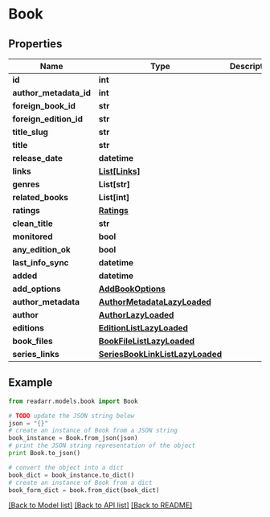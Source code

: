 # Book


## Properties
Name | Type | Description | Notes
------------ | ------------- | ------------- | -------------
**id** | **int** |  | [optional] 
**author_metadata_id** | **int** |  | [optional] 
**foreign_book_id** | **str** |  | [optional] 
**foreign_edition_id** | **str** |  | [optional] 
**title_slug** | **str** |  | [optional] 
**title** | **str** |  | [optional] 
**release_date** | **datetime** |  | [optional] 
**links** | [**List[Links]**](Links.md) |  | [optional] 
**genres** | **List[str]** |  | [optional] 
**related_books** | **List[int]** |  | [optional] 
**ratings** | [**Ratings**](Ratings.md) |  | [optional] 
**clean_title** | **str** |  | [optional] 
**monitored** | **bool** |  | [optional] 
**any_edition_ok** | **bool** |  | [optional] 
**last_info_sync** | **datetime** |  | [optional] 
**added** | **datetime** |  | [optional] 
**add_options** | [**AddBookOptions**](AddBookOptions.md) |  | [optional] 
**author_metadata** | [**AuthorMetadataLazyLoaded**](AuthorMetadataLazyLoaded.md) |  | [optional] 
**author** | [**AuthorLazyLoaded**](AuthorLazyLoaded.md) |  | [optional] 
**editions** | [**EditionListLazyLoaded**](EditionListLazyLoaded.md) |  | [optional] 
**book_files** | [**BookFileListLazyLoaded**](BookFileListLazyLoaded.md) |  | [optional] 
**series_links** | [**SeriesBookLinkListLazyLoaded**](SeriesBookLinkListLazyLoaded.md) |  | [optional] 

## Example

```python
from readarr.models.book import Book

# TODO update the JSON string below
json = "{}"
# create an instance of Book from a JSON string
book_instance = Book.from_json(json)
# print the JSON string representation of the object
print Book.to_json()

# convert the object into a dict
book_dict = book_instance.to_dict()
# create an instance of Book from a dict
book_form_dict = book.from_dict(book_dict)
```
[[Back to Model list]](../README.md#documentation-for-models) [[Back to API list]](../README.md#documentation-for-api-endpoints) [[Back to README]](../README.md)



